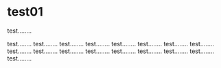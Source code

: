 # test01
test........


test........
test........
test........
test........
test........
test........
test........
test........
test........
test........
test........
test........
test........
test........
test........
test........
test........

